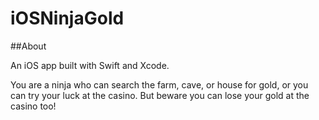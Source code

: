 # iOSNinjaGold

##About

An iOS app built with Swift and Xcode.

You are a ninja who can search the farm, cave, or house for gold, or you can try your luck at the casino. But beware you can lose your gold at the casino too!

